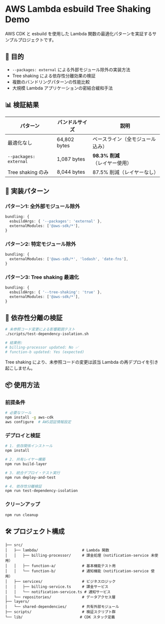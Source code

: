 # AWS Lambda esbuild Tree Shaking Demo

AWS CDK と esbuild を使用した Lambda 関数の最適化パターンを実証するサンプルプロジェクトです。

## 🎯 目的

- `--packages: external` による外部モジュール除外の実装方法
- Tree shaking による依存性分離効果の検証
- 複数のバンドリングパターンの性能比較
- 大規模 Lambda アプリケーションの密結合緩和手法

## 📊 検証結果

| パターン | バンドルサイズ | 説明 |
|---------|---------------|------|
| 最適化なし | 64,802 bytes | ベースライン（全モジュール込み） |
| `--packages: external` | 1,087 bytes | **98.3% 削減**（レイヤー使用） |
| Tree shaking のみ | 8,044 bytes | 87.5% 削減（レイヤーなし） |

## 🚀 実装パターン

### パターン1: 全外部モジュール除外
```typescript
bundling: {
  esbuildArgs: { '--packages': 'external' },
  externalModules: ['@aws-sdk/*'],
}
```

### パターン2: 特定モジュール除外
```typescript
bundling: {
  externalModules: ['@aws-sdk/*', 'lodash', 'date-fns'],
}
```

### パターン3: Tree shaking 最適化
```typescript
bundling: {
  esbuildArgs: { '--tree-shaking': 'true' },
  externalModules: ['@aws-sdk/*'],
}
```

## 🔬 依存性分離の検証

```bash
# 未参照コード変更による影響範囲テスト
./scripts/test-dependency-isolation.sh

# 結果例:
# billing-processor updated: No ✅
# function-b updated: Yes (expected)
```

Tree shaking により、未参照コードの変更は該当 Lambda の再デプロイを引き起こしません。

## 📦 使用方法

### 前提条件

```bash
# 必要なツール
npm install -g aws-cdk
aws configure  # AWS認証情報設定
```

### デプロイと検証

```bash
# 1. 依存関係インストール
npm install

# 2. 共有レイヤー構築
npm run build-layer

# 3. 統合デプロイ・テスト実行
npm run deploy-and-test

# 4. 依存性分離検証
npm run test-dependency-isolation
```

### クリーンアップ

```bash
npm run cleanup
```

## 🛠 プロジェクト構成

```
├── src/
│   ├── lambda/                    # Lambda 関数
│   │   ├── billing-processor/     # 課金処理（notification-service 未使用）
│   │   ├── function-a/            # 基本機能テスト用
│   │   └── function-b/            # 通知機能（notification-service 使用）
│   ├── services/                  # ビジネスロジック
│   │   ├── billing-service.ts     # 課金サービス
│   │   └── notification-service.ts # 通知サービス
│   └── repositories/              # データアクセス層
├── layers/
│   └── shared-dependencies/       # 共有外部モジュール
├── scripts/                       # 検証スクリプト群
└── lib/                          # CDK スタック定義
```

